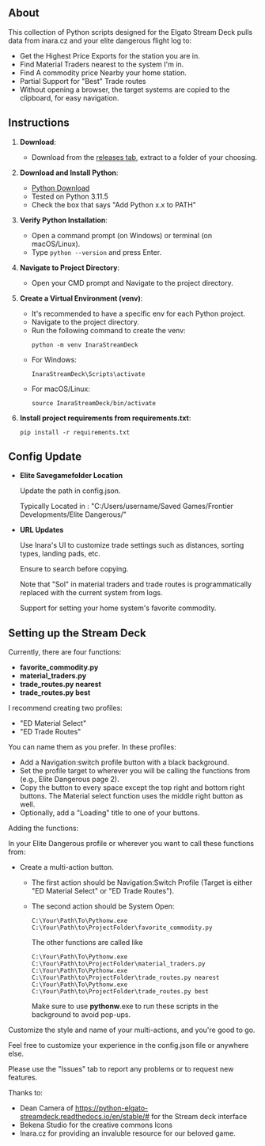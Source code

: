 
## About

This collection of Python scripts designed for the Elgato Stream Deck pulls data from inara.cz and your elite dangerous flight log to:
- Get the Highest Price Exports for the station you are in.
- Find Material Traders nearest to the system I'm in.
- Find A commodity price Nearby your home station.
- Partial Support for "Best" Trade routes
- Without opening a browser, the target systems are copied to the clipboard, for easy navigation.




## Instructions

1. **Download**: 
    - Download from the [releases tab](https://github.com/LunaLimpets/Inara_StreamDeck_Connector/releases), extract to a folder of your choosing.
   
2. **Download and Install Python**:
    - [Python Download](https://www.python.org/downloads/)
    - Tested on Python 3.11.5
    - Check the box that says "Add Python x.x to PATH"
   
3. **Verify Python Installation**:
    - Open a command prompt (on Windows) or terminal (on macOS/Linux).
    - Type `python --version` and press Enter.

4. **Navigate to Project Directory**:
    - Open your CMD prompt and Navigate to the project directory.
   
5. **Create a Virtual Environment (venv)**:
    - It's recommended to have a specific env for each Python project.
    - Navigate to the project directory.
    - Run the following command to create the venv:
        ```
        python -m venv InaraStreamDeck
        ```
    - For Windows:
        ```
        InaraStreamDeck\Scripts\activate
        ```
    - For macOS/Linux:
        ```
        source InaraStreamDeck/bin/activate
        ```

6. **Install project requirements from requirements.txt**:
    ```
    pip install -r requirements.txt
    ```




## Config Update

- **Elite Savegamefolder Location**

     Update the path in config.json.

     Typically Located in : "C:/Users/username/Saved Games/Frontier Developments/Elite Dangerous/"



- **URL Updates**

     Use Inara's UI to customize trade settings such as distances, sorting types, landing pads, etc.
     
     Ensure to search before copying. 
     
     Note that "Sol" in material traders and trade routes is programmatically replaced with the current system from logs.
     
     Support for setting your home system's favorite commodity.

   
## Setting up the Stream Deck

Currently, there are four functions:

- **favorite_commodity.py**
- **material_traders.py**
- **trade_routes.py nearest**
- **trade_routes.py best**

I recommend creating two profiles:

- "ED Material Select"
- "ED Trade Routes"

You can name them as you prefer. In these profiles:

- Add a Navigation:switch profile button with a black background.
- Set the profile target to wherever you will be calling the functions from (e.g., Elite Dangerous page 2).
- Copy the button to every space except the top right and bottom right buttons. The Material select function uses the middle right button as well.
- Optionally, add a "Loading" title to one of your buttons.


Adding the functions:

In your Elite Dangerous profile or wherever you want to call these functions from:

- Create a multi-action button. 
    - The first action should be Navigation:Switch Profile (Target is either "ED Material Select" or "ED Trade Routes"). 
    - The second action should be System Open:
        ```
        C:\Your\Path\To\Pythonw.exe C:\Your\Path\to\ProjectFolder\favorite_commodity.py
        ```
        The other functions are called like
        ```
        C:\Your\Path\To\Pythonw.exe C:\Your\Path\to\ProjectFolder\material_traders.py
        C:\Your\Path\To\Pythonw.exe C:\Your\Path\to\ProjectFolder\trade_routes.py nearest
        C:\Your\Path\To\Pythonw.exe C:\Your\Path\to\ProjectFolder\trade_routes.py best
        ```

        Make sure to use **pythonw**.exe to run these scripts in the background to avoid pop-ups.

Customize the style and name of your multi-actions, and you're good to go. 

Feel free to customize your experience in the config.json file or anywhere else.

Please use the "Issues" tab to report any problems or to request new features.


Thanks to:
- Dean Camera of https://python-elgato-streamdeck.readthedocs.io/en/stable/# for the Stream deck interface
- Bekena Studio for the creative commons Icons
- Inara.cz for providing an invaluble resource for our beloved game.

